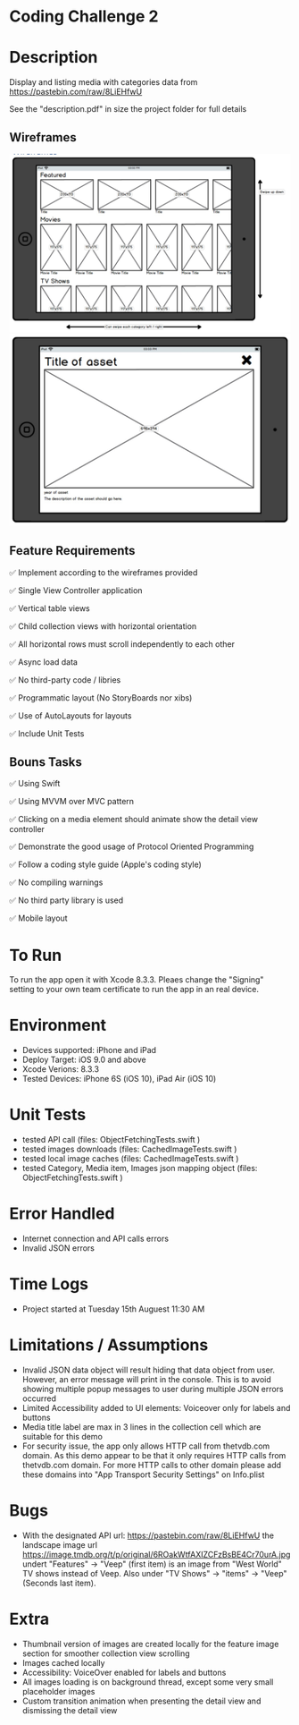 # Coding Challenge 2
# Description

Display and listing media with categories data from https://pastebin.com/raw/8LiEHfwU

See the "description.pdf" in size the project folder for full details

## Wireframes
![Wireframe 1](Wireframes/1.jpg)
![Wireframe 2](Wireframes/2.jpg)


## Feature Requirements
✅ Implement according to the wireframes provided

✅ Single View Controller application

✅ Vertical table views

✅ Child collection views with horizontal orientation

✅ All horizontal rows must scroll independently to each other

✅ Async load data

✅ No third-party code / libries

✅ Programmatic layout (No StoryBoards nor xibs)

✅ Use of AutoLayouts for layouts

✅ Include Unit Tests

## Bouns Tasks
✅ Using Swift

✅ Using MVVM over MVC pattern

✅ Clicking on a media element should animate show the detail view controller

✅ Demonstrate the good usage of Protocol Oriented Programming 

✅ Follow a coding style guide (Apple's coding style)

✅ No compiling warnings

✅ No third party library is used

✅ Mobile layout

# To Run
To run the app open it with Xcode 8.3.3. Pleaes change the "Signing" setting to your own team certificate to run the app in an real device.

# Environment
* Devices supported: iPhone and iPad
* Deploy Target: iOS 9.0 and above
* Xcode Verions: 8.3.3
* Tested Devices: iPhone 6S (iOS 10), iPad Air (iOS 10)

# Unit Tests
* tested API call (files: ObjectFetchingTests.swift )
* tested images downloads  (files: CachedImageTests.swift )
* tested local image caches (files: CachedImageTests.swift )
* tested Category, Media item, Images json mapping object (files: ObjectFetchingTests.swift )

# Error Handled
* Internet connection and API calls errors
* Invalid JSON errors

# Time Logs
* Project started at Tuesday 15th Auguest 11:30 AM

# Limitations / Assumptions
* Invalid JSON data object will result hiding that data object from user. However, an error message will print in the console. This is to avoid showing multiple popup messages to user during multiple JSON errors occurred
* Limited Accessibility added to UI elements: Voiceover only for labels and buttons
* Media title label are max in 3 lines in the collection cell which are suitable for this demo
* For security issue, the app only allows HTTP call from thetvdb.com domain. As this demo appear to be that it only requires HTTP calls from thetvdb.com domain. For more HTTP calls to other domain please add these domains into "App Transport Security Settings" on Info.plist

# Bugs
* With the designated API url: https://pastebin.com/raw/8LiEHfwU the landscape image url https://image.tmdb.org/t/p/original/6ROakWtfAXIZCFzBsBE4Cr70urA.jpg undert "Features" -> "Veep" (first item) is an image from "West World" TV shows instead of Veep. Also under "TV Shows" -> "items" -> "Veep" (Seconds last item).

# Extra
* Thumbnail version of images are created locally for the feature image section for smoother collection view scrolling
* Images cached locally
* Accessibility: VoiceOver enabled for labels and buttons
* All images loading is on background thread, except some very small placeholder images
* Custom transition animation when presenting the detail view and dismissing the detail view